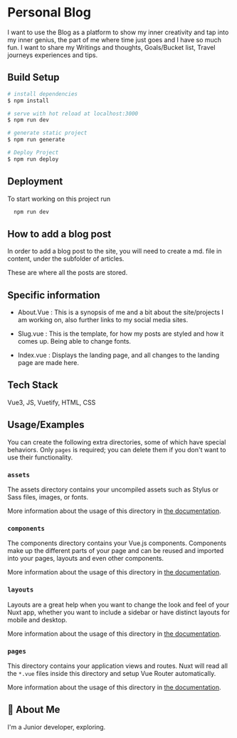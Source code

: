 # Personal Blog

I want to use the Blog as a platform to show my inner creativity and tap into my inner genius, the part of me where time just goes and I have so much fun. I want to share my Writings and thoughts, Goals/Bucket list, Travel journeys experiences and tips.

## Build Setup

```bash
# install dependencies
$ npm install

# serve with hot reload at localhost:3000
$ npm run dev

# generate static project
$ npm run generate

# Deploy Project
$ npm run deploy
```

## Deployment

To start working on this project run

```bash
  npm run dev
```

## How to add a blog post

In order to add a blog post to the site, you will need to create a md. file in content, under the subfolder of articles.

These are where all the posts are stored.

##

## Specific information

- About.Vue : This is a synopsis of me and a bit about the site/projects I am working on, also further links to my social media sites.

- Slug.vue : This is the template, for how my posts are styled and how it comes up. Being able to change fonts.

- Index.vue : Displays the landing page, and all changes to the landing page are made here.

## Tech Stack

Vue3, JS, Vuetify, HTML, CSS

## Usage/Examples

You can create the following extra directories, some of which have special behaviors. Only `pages` is required; you can delete them if you don't want to use their functionality.

### `assets`

The assets directory contains your uncompiled assets such as Stylus or Sass files, images, or fonts.

More information about the usage of this directory in [the documentation](https://nuxtjs.org/docs/2.x/directory-structure/assets).

### `components`

The components directory contains your Vue.js components. Components make up the different parts of your page and can be reused and imported into your pages, layouts and even other components.

More information about the usage of this directory in [the documentation](https://nuxtjs.org/docs/2.x/directory-structure/components).

### `layouts`

Layouts are a great help when you want to change the look and feel of your Nuxt app, whether you want to include a sidebar or have distinct layouts for mobile and desktop.

More information about the usage of this directory in [the documentation](https://nuxtjs.org/docs/2.x/directory-structure/layouts).

### `pages`

This directory contains your application views and routes. Nuxt will read all the `*.vue` files inside this directory and setup Vue Router automatically.

More information about the usage of this directory in [the documentation](https://nuxtjs.org/docs/2.x/get-started/routing).

## 🚀 About Me

I'm a Junior developer, exploring.

